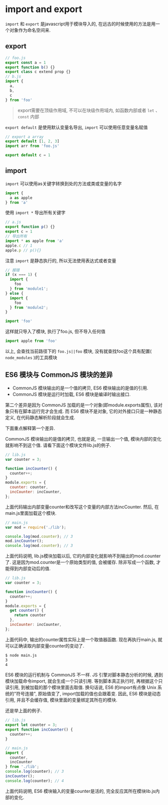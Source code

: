 # import and export

 `import` 和 `export` 是javascript用于模块导入的, 在远古的时候使用的方法是用一个对象作为命名空间来.

## export

``` js
// foo.js
export const a = 1
export function b() {}
export class c extend prop {}
// b.js
import {
  a,
  b,
  c
} from 'foo'
```

> export需要在顶级作用域, 不可以在块级作用域内, 如函数内部或者 `let` 、 `const` 内部

 `export default` 是使用默认变量名导出, `import` 可以使用任意变量名赋值

``` js
// export a array
export default [1, 2, 3]
import arr from 'foo.js'
```

``` js
export default c = 1
```

## import

 `import` 可以使用as关键字转换到处的方法或类或变量的名字

``` js
import {
  a as apple
} from 'a'
```

使用 `import *` 导出所有关键字

``` js
// a.js
export function p() {}
export c = 1
// 导出所有
import * as apple from 'a'
apple.c // 1
apple.p // p(){}
```

注意 `import` 是静态执行的, 所以无法使用表达式或者变量

``` js
// 报错
if (x === 1) {
  import {
    foo
  } from 'module1';
} else {
  import {
    foo
  } from 'module2';
}
```

``` js
import 'foo'
```

这样就只导入了模块, 执行了foo.js, 但不导入任何值

``` js
import apple from 'foo'
```

以上, 会查找当前路径下的 `foo.js||foo` 模块, 没有就查找foo这个具有配置( `node_modules` )的工具模块

## ES6 模块与 CommonJS 模块的差异

* CommonJS 模块输出的是一个值的拷贝, ES6 模块输出的是值的引用.
* CommonJS 模块是运行时加载, ES6 模块是编译时输出接口.

第二个差异是因为 CommonJS 加载的是一个对象(即module.exports属性), 该对象只有在脚本运行完才会生成. 而 ES6 模块不是对象, 它的对外接口只是一种静态定义, 在代码静态解析阶段就会生成.

下面重点解释第一个差异.

CommonJS 模块输出的是值的拷贝, 也就是说, 一旦输出一个值, 模块内部的变化就影响不到这个值. 请看下面这个模块文件lib.js的例子.

``` js
// lib.js
var counter = 3;

function incCounter() {
  counter++;
}
module.exports = {
  counter: counter,
  incCounter: incCounter,
};
```

上面代码输出内部变量counter和改写这个变量的内部方法incCounter. 然后, 在main.js里面加载这个模块.

``` js
// main.js
var mod = require('./lib');

console.log(mod.counter); // 3
mod.incCounter();
console.log(mod.counter); // 3
```

上面代码说明, lib.js模块加载以后, 它的内部变化就影响不到输出的mod.counter了. 这是因为mod.counter是一个原始类型的值, 会被缓存. 除非写成一个函数, 才能得到内部变动后的值.

``` js
// lib.js
var counter = 3;

function incCounter() {
  counter++;
}
module.exports = {
  get counter() {
    return counter
  },
  incCounter: incCounter,
};
```

上面代码中, 输出的counter属性实际上是一个取值器函数. 现在再执行main.js, 就可以正确读取内部变量counter的变动了.

``` bash
$ node main.js
3
4
```

ES6 模块的运行机制与 CommonJS 不一样. JS 引擎对脚本静态分析的时候, 遇到模块加载命令import, 就会生成一个只读引用. 等到脚本真正执行时, 再根据这个只读引用, 到被加载的那个模块里面去取值. 换句话说, ES6 的import有点像 Unix 系统的"符号连接", 原始值变了, import加载的值也会跟着变. 因此, ES6 模块是动态引用, 并且不会缓存值, 模块里面的变量绑定其所在的模块.

还是举上面的例子.

``` js
// lib.js
export let counter = 3;
export function incCounter() {
  counter++;
}
```

``` js
// main.js
import {
  counter,
  incCounter
} from './lib';
console.log(counter); // 3
incCounter();
console.log(counter); // 4
```

上面代码说明, ES6 模块输入的变量counter是活的, 完全反应其所在模块lib.js内部的变化.

